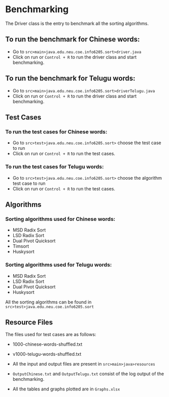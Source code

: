 # Benchmarking
The Driver class is the entry to benchmark all the sorting algorithms.

## To run the benchmark for Chinese words:
- Go to `src>main>java.edu.neu.coe.info6205.sort>driver.java`
- Click on run or `Control + R` to run the driver class and start benchmarking.

## To run the benchmark for Telugu words:
- Go to `src>main>java.edu.neu.coe.info6205.sort>driverTelugu.java`
- Click on run or `Control + R` to run the driver class and start benchmarking.

## Test Cases
### To run the test cases for Chinese words:
- Go to `src>test>java.edu.neu.coe.info6205.sort>` choose the test case to run
- Click on run or `Control + R` to run the test cases.

### To run the test cases for Telugu words:
- Go to `src>test>java.edu.neu.coe.info6205.sort>` choose the algorithm test case to run
- Click on run or `Control + R` to run the test cases.

## Algorithms

### Sorting algorithms used for Chinese words:

- MSD Radix Sort
- LSD Radix Sort
- Dual Pivot Quicksort
- Timsort
- Huskysort

### Sorting algorithms used for Telugu words:

- MSD Radix Sort
- LSD Radix Sort
- Dual Pivot Quicksort
- Huskysort
  
All the sorting algorithms can be found in `src>test>java.edu.neu.coe.info6205.sort`

## Resource Files

The files used for test cases are as follows:

- 1000-chinese-words-shuffled.txt
- v1000-telugu-words-shuffled.txt

- All the input and output files are present in `src>main>java>resources`

- `OutputChinese.txt` and `OutputTelugu.txt` consist of the log output of the benchmarking.

- All the tables and graphs plotted are in `Graphs.xlsx`
